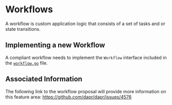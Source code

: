 # Workflows

A workflow is custom application logic that consists of a set of tasks and or state transitions.

## Implementing a new Workflow

A compliant workflow needs to implement the `Workflow` interface included in the [`workflow.go`](workflow.go) file.

## Associated Information

The following link to the workflow proposal will provide more information on this feature area: https://github.com/dapr/dapr/issues/4576
